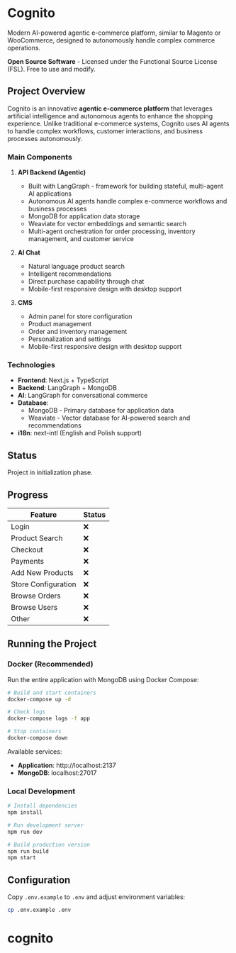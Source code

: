 # Cognito

Modern AI-powered agentic e-commerce platform, similar to Magento or WooCommerce, designed to autonomously handle complex commerce operations.

**Open Source Software** - Licensed under the Functional Source License (FSL). Free to use and modify.

## Project Overview

Cognito is an innovative **agentic e-commerce platform** that leverages artificial intelligence and autonomous agents to enhance the shopping experience. Unlike traditional e-commerce systems, Cognito uses AI agents to handle complex workflows, customer interactions, and business processes autonomously.

### Main Components

1. **API Backend (Agentic)**
   - Built with LangGraph - framework for building stateful, multi-agent AI applications
   - Autonomous AI agents handle complex e-commerce workflows and business processes
   - MongoDB for application data storage
   - Weaviate for vector embeddings and semantic search
   - Multi-agent orchestration for order processing, inventory management, and customer service

2. **AI Chat**
   - Natural language product search
   - Intelligent recommendations
   - Direct purchase capability through chat
   - Mobile-first responsive design with desktop support

3. **CMS**
   - Admin panel for store configuration
   - Product management
   - Order and inventory management
   - Personalization and settings
   - Mobile-first responsive design with desktop support

### Technologies

- **Frontend**: Next.js + TypeScript
- **Backend**: LangGraph + MongoDB
- **AI**: LangGraph for conversational commerce
- **Database**:
  - MongoDB - Primary database for application data
  - Weaviate - Vector database for AI-powered search and recommendations
- **i18n**: next-intl (English and Polish support)

## Status

Project in initialization phase.

## Progress

| Feature | Status |
|---------|--------|
| Login | ❌ |
| Product Search | ❌ |
| Checkout | ❌ |
| Payments | ❌ |
| Add New Products | ❌ |
| Store Configuration | ❌ |
| Browse Orders | ❌ |
| Browse Users | ❌ |
| Other | ❌ |

## Running the Project

### Docker (Recommended)

Run the entire application with MongoDB using Docker Compose:

```bash
# Build and start containers
docker-compose up -d

# Check logs
docker-compose logs -f app

# Stop containers
docker-compose down
```

Available services:
- **Application**: http://localhost:2137
- **MongoDB**: localhost:27017

### Local Development

```bash
# Install dependencies
npm install

# Run development server
npm run dev

# Build production version
npm run build
npm start
```

## Configuration

Copy `.env.example` to `.env` and adjust environment variables:

```bash
cp .env.example .env
```
# cognito
